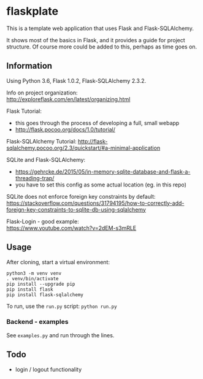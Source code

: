 # flaskplate
This is a template web application that uses Flask and Flask-SQLAlchemy.

It shows most of the basics in Flask, and it provides a guide for project structure.
Of course more could be added to this, perhaps as time goes on.

## Information
Using Python 3.6, Flask 1.0.2, Flask-SQLAlchemy 2.3.2. 

Info on project organization:
http://exploreflask.com/en/latest/organizing.html

Flask Tutorial:
- this goes through the process of developing a full, small webapp
- http://flask.pocoo.org/docs/1.0/tutorial/

Flask-SQLAlchemy Tutorial:
http://flask-sqlalchemy.pocoo.org/2.3/quickstart/#a-minimal-application

SQLite and Flask-SQLAlchemy:
- https://gehrcke.de/2015/05/in-memory-sqlite-database-and-flask-a-threading-trap/
- you have to set this config as some actual location (eg. in this repo)

SQLite does not enforce foreign key constraints by default:
https://stackoverflow.com/questions/31794195/how-to-correctly-add-foreign-key-constraints-to-sqlite-db-using-sqlalchemy

Flask-Login - good example:  
https://www.youtube.com/watch?v=2dEM-s3mRLE


## Usage
After cloning, start a virtual environment:
```
python3 -m venv venv
. venv/bin/activate
pip install --upgrade pip
pip install flask
pip install flask-sqlalchemy
```

To run, use the `run.py` script:
`python run.py`

### Backend - examples
See `examples.py` and run through the lines.

## Todo
- login / logout functionality
